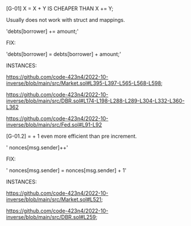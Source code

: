 [G-01] X = X + Y IS CHEAPER THAN X += Y;

Usually does not work with struct and mappings.

   'debts[borrower] += amount;'

FIX:
   
   'debts[borrower] = debts[borrower] + amount;'

INSTANCES:

https://github.com/code-423n4/2022-10-inverse/blob/main/src/Market.sol#L395-L397-L565-L568-L598;

https://github.com/code-423n4/2022-10-inverse/blob/main/src/DBR.sol#L174-L198-L288-L289-L304-L332-L360-L362

https://github.com/code-423n4/2022-10-inverse/blob/main/src/Fed.sol#L91-L92



[G-01.2] <x> = <x> + 1 even more efficient than pre increment.

   ' nonces[msg.sender]++'

FIX:

   ' nonces[msg.sender] =  nonces[msg.sender] + 1'

INSTANCES: 

https://github.com/code-423n4/2022-10-inverse/blob/main/src/Market.sol#L521;

https://github.com/code-423n4/2022-10-inverse/blob/main/src/DBR.sol#L259;

